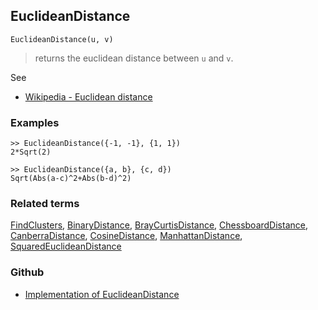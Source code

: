 ## EuclideanDistance
```
EuclideanDistance(u, v)
```

> returns the euclidean distance between `u` and `v`.

See
* [Wikipedia - Euclidean distance](https://en.wikipedia.org/wiki/Euclidean_distance)

### Examples

```
>> EuclideanDistance({-1, -1}, {1, 1})
2*Sqrt(2)

>> EuclideanDistance({a, b}, {c, d})
Sqrt(Abs(a-c)^2+Abs(b-d)^2) 
```

### Related terms 
[FindClusters](FindClusters.md), [BinaryDistance](BinaryDistance.md), [BrayCurtisDistance](BrayCurtisDistance.md), [ChessboardDistance](ChessboardDistance.md), [CanberraDistance](CanberraDistance.md), [CosineDistance](CosineDistance.md),  [ManhattanDistance](ManhattanDistance.md), [SquaredEuclideanDistance](SquaredEuclideanDistance.md)
### Github
* [Implementation of EuclideanDistance](https://github.com/axkr/symja_android_library/blob/master/symja_android_library/matheclipse-core/src/main/java/org/matheclipse/core/builtin/ClusteringFunctions.java#L295) 
